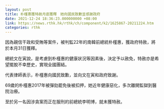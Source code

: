 ```yaml
---
layout: post
title: 朴槿惠獲特赦月底獲釋　她向國民致歉並感謝政府
date: 2021-12-24 18:36:23.000000000 +08:00
link: https://news.rthk.hk/rthk/ch/component/k2/1625867-20211224.htm
categories: rthk
---
```


因為親信干政和受賄等案件，被判監22年的南韓前總統朴槿惠，獲政府特赦，將於本月31日獲釋。

總統文在寅說，是考慮到朴槿惠的健康狀況等因素後，決定予以赦免，特赦亦是希望擺脫不幸歷史，實現全國團結。

代表律師表示，朴槿惠向國民致歉，並向文在寅和政府致謝。

69歲的朴槿惠2017年被彈劾罷免後被扣押，她近年健康惡化，多次離開監獄到醫院治療。

至於另一名因涉貪案而正在服刑的前總統李明博，就未獲特赦。
